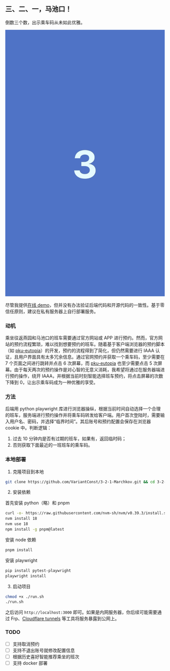 ## 三、二、一，马池口！

倒数三个数，出示乘车码从未如此优雅。

![demo](public/demo.gif)

尽管我提供[在线 demo](https://marchkov.variantconst.com/)，但并没有办法验证后端代码和开源代码的一致性。基于零信任原则，建议在私有服务器上自行部署服务。

### 动机

乘坐往返燕园和马池口的班车需要通过官方网站或 APP 进行预约。然而，官方网站的预约流程繁琐，难以找到想要预约的班车。随着基于客户端浏览器的预约脚本（如 [pku-eutopia](https://github.com/xmcp/pku-eutopia)）的开发，预约的流程得到了简化，但仍然需要进行 IAAA 认证，且用户界面具有太多冗余信息。通过官网预约并获取一个乘车码，至少需要在 7 个页面之间进行跳转并点击 6 次屏幕，而 [pku-eutopia](https://github.com/xmcp/pku-eutopia) 也至少需要点击 5 次屏幕。由于每天两次的预约操作是对心智的无意义消耗，我希望将通过在服务器端进行预约操作，绕开 IAAA，并根据当前时刻智能选择班车预约，将点击屏幕的次数下降到 0，让出示乘车码成为一种优雅的享受。

### 方法

后端用 python playwright 库进行浏览器操纵，根据当前时间自动选择一个合理的班车，服务端进行预约操作并将乘车码转发给客户端。用户首次登陆时，需要输入用户名、密码，并选择“临界时间”。其后账号和预约配置会保存在浏览器 cookie 中。判断逻辑：

1. 过去 10 分钟内是否有过期的班车，如果有，返回临时码；
2. 否则获取下面最近的一班班车的乘车码。

### 本地部署

1. 克隆项目到本地

```bash
git clone https://github.com/VariantConst/3-2-1-Marchkov.git && cd 3-2-1-Marchkov
```

2. 安装依赖

首先安装 python（略）和 pnpm

```bash
curl -o- https://raw.githubusercontent.com/nvm-sh/nvm/v0.39.3/install.sh | bash
nvm install 18
nvm use 18
npm install -g pnpm@latest
```

安装 node 依赖

```bash
pnpm install
```

安装 playwright

```bash
pip install pytest-playwright
playwright install
```

3. 启动项目

```bash
chmod +x ./run.sh
./run.sh
```

之后访问 `http://localhost:3000` 即可。如果是内网服务器，你后续可能需要通过 Frp、[Cloudflare tunnels](https://www.cloudflare.com/zh-cn/products/tunnel/) 等工具将服务暴露到公网上。

### TODO

- [ ] 支持取消预约
- [ ] 支持不退出账号就修改配置信息
- [ ] 根据历史喜好智能推荐乘坐的班次
- [ ] 支持 docker 部署
